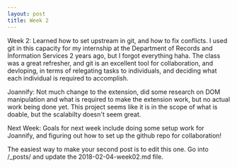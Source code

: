 ```yaml
---
layout: post
title: Week 2
---
```



Week 2: Learned how to set upstream in git, and how to fix conflicts. I used git in this capacity for my internship at the Department of Records and Information Services 2 years ago, but I forgot everything haha. The class was a great refresher, and git is an excellent tool for collaboration, and devloping, in terms of relegating tasks to individuals, and deciding what each individual is required to accomplish. 

Joannify: Not much change to the extension, did some research on DOM manipulation and what is required to make the extension work, but no actual work being done yet. This project seems like it is in the scope of what is doable, but the scalabilty doesn't seem great. 

Next Week: 
Goals for next week include doing some setup work for Joannify, and figuring out how to set up the github repo for collaboration!  

The easiest way to make your second post is to edit this one. 
Go into /_posts/ and update the 2018-02-04-week02.md file. 
